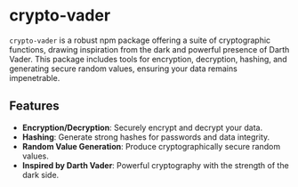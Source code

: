 # crypto-vader

`crypto-vader` is a robust npm package offering a suite of cryptographic functions, drawing inspiration from the dark and powerful presence of Darth Vader. This package includes tools for encryption, decryption, hashing, and generating secure random values, ensuring your data remains impenetrable.

## Features

- **Encryption/Decryption**: Securely encrypt and decrypt your data.
- **Hashing**: Generate strong hashes for passwords and data integrity.
- **Random Value Generation**: Produce cryptographically secure random values.
- **Inspired by Darth Vader**: Powerful cryptography with the strength of the dark side.
